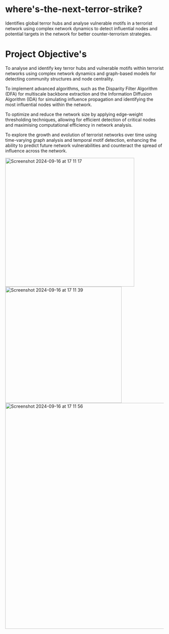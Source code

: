 # where's-the-next-terror-strike?

Identifies global terror hubs and analyse vulnerable motifs in a terrorist network using complex network dynamics to detect influential nodes and potential targets in the network for better counter-terrorism strategies.

# Project Objective's

To analyse and identify key terror hubs and vulnerable motifs within terrorist networks using complex network dynamics and graph-based models for detecting community structures and node centrality.

To implement advanced algorithms, such as the Disparity Filter Algorithm (DFA) for multiscale backbone extraction and the Information Diffusion Algorithm (IDA) for simulating influence propagation and identifying the most influential nodes within the network.

To optimize and reduce the network size by applying edge-weight thresholding techniques, allowing for efficient detection of critical nodes and maximising computational efficiency in network analysis.

To explore the growth and evolution of terrorist networks over time using time-varying graph analysis and temporal motif detection, enhancing the ability to predict future network vulnerabilities and counteract the spread of influence across the network.

<img width="410" alt="Screenshot 2024-09-16 at 17 11 17" src="https://github.com/user-attachments/assets/85f229cb-d2db-4bf1-aaaa-cc601c0d2627">

<img width="370" alt="Screenshot 2024-09-16 at 17 11 39" src="https://github.com/user-attachments/assets/2f08d620-f668-4cde-ad69-6dcdd15ac955">

<img width="719" alt="Screenshot 2024-09-16 at 17 11 56" src="https://github.com/user-attachments/assets/2b1a2762-b68e-4b16-90a1-e9c47c5ae318">
